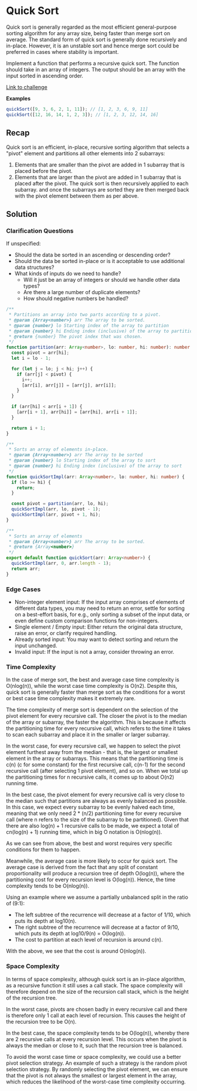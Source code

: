 # Quick Sort

Quick sort is generally regarded as the most efficient general-purpose sorting algorithm for any array size, being faster than merge sort on average. The standard form of quick sort is generally done recursively and in-place. However, it is an unstable sort and hence merge sort could be preferred in cases where stability is important.

Implement a function that performs a recursive quick sort. The function should take in an array of integers. The output should be an array with the input sorted in ascending order.

[Link to challenge](./index.ts)

**Examples**

```javascript
quickSort([9, 3, 6, 2, 1, 11]); // [1, 2, 3, 6, 9, 11]
quickSort([12, 16, 14, 1, 2, 3]); // [1, 2, 3, 12, 14, 16]
```

## Recap

Quick sort is an efficient, in-place, recursive sorting algorithm that selects a "pivot" element and partitions all other elements into 2 subarrays:

1. Elements that are smaller than the pivot are added in 1 subarray that is placed before the pivot.
2. Elements that are larger than the pivot are added in 1 subarray that is placed after the pivot.
   The quick sort is then recursively applied to each subarray. and once the subarrays are sorted they are then merged back with the pivot element between them as per above.

## Solution

### Clarification Questions

If unspecified:

- Should the data be sorted in an ascending or descending order?
- Should the data be sorted in-place or is it acceptable to use additional data structures?
- What kinds of inputs do we need to handle?
  - Will it just be an array of integers or should we handle other data types?
  - Are there a large number of duplicate elements?
  - How should negative numbers be handled?

```typescript
/**
 * Partitions an array into two parts according to a pivot.
 * @param {Array<number>} arr The array to be sorted.
 * @param {number} lo Starting index of the array to partition
 * @param {number} hi Ending index (inclusive) of the array to partition
 * @return {number} The pivot index that was chosen.
 */
function partition(arr: Array<number>, lo: number, hi: number): number {
  const pivot = arr[hi];
  let i = lo - 1;

  for (let j = lo; j < hi; j++) {
    if (arr[j] < pivot) {
      i++;
      [arr[i], arr[j]] = [arr[j], arr[i]];
    }
  }

  if (arr[hi] < arr[i + 1]) {
    [arr[i + 1], arr[hi]] = [arr[hi], arr[i + 1]];
  }

  return i + 1;
}

/**
 * Sorts an array of elements in-place.
 * @param {Array<number>} arr The array to be sorted
 * @param {number} lo Starting index of the array to sort
 * @param {number} hi Ending index (inclusive) of the array to sort
 */
function quickSortImpl(arr: Array<number>, lo: number, hi: number) {
  if (lo >= hi) {
    return;
  }

  const pivot = partition(arr, lo, hi);
  quickSortImpl(arr, lo, pivot - 1);
  quickSortImpl(arr, pivot + 1, hi);
}

/**
 * Sorts an array of elements
 * @param {Array<number>} arr The array to be sorted.
 * @return {Array<number>}
 */
export default function quickSort(arr: Array<number>) {
  quickSortImpl(arr, 0, arr.length - 1);
  return arr;
}
```

### Edge Cases

- Non-integer element input: If the input array comprises of elements of different data types, you may need to return an error, settle for sorting on a best-effort basis, for e.g., only sorting a subset of the input data, or even define custom comparison functions for non-integers.
- Single element / Empty input: Either return the original data structure, raise an error, or clarify required handling.
- Already sorted input: You may want to detect sorting and return the input unchanged.
- Invalid input: If the input is not a array, consider throwing an error.

### Time Complexity

In the case of merge sort, the best and average case time complexity is O(nlog(n)), while the worst case time complexity is O(n2). Despite this, quick sort is generally faster than merge sort as the conditions for a worst or best case time complexity makes it extremely rare.

The time complexity of merge sort is dependent on the selection of the pivot element for every recursive call. The closer the pivot is to the median of the array or subarray, the faster the algorithm. This is because it affects the partitioning time for every recursive call, which refers to the time it takes to scan each subarray and place it in the smaller or larger subarray.

In the worst case, for every recursive call, we happen to select the pivot element furthest away from the median - that is, the largest or smallest element in the array or subarrays. This means that the partitioning time is c(n) (c for some constant) for the first recursive call, c(n-1) for the second recursive call (after selecting 1 pivot element), and so on. When we total up the partitioning times for n recursive calls, it comes up to about O(n2) running time.

In the best case, the pivot element for every recursive call is very close to the median such that partitions are always as evenly balanced as possible. In this case, we expect every subarray to be evenly halved each time, meaning that we only need 2 \* (n/2) partitioning time for every recursive call (where n refers to the size of the subarray to be partitioned). Given that there are also log(n) + 1 recursive calls to be made, we expect a total of cn(log(n) + 1) running time, which in big O notation is O(nlog(n)).

As we can see from above, the best and worst requires very specific conditions for them to happen.

Meanwhile, the average case is more likely to occur for quick sort. The average case is derived from the fact that any split of constant proportionality will produce a recursion tree of depth O(log(n)), where the partitioning cost for every recursion level is O(log(n)). Hence, the time complexity tends to be O(nlog(n)).

Using an example where we assume a partially unbalanced split in the ratio of (9:1):

- The left subtree of the recurrence will decrease at a factor of 1/10, which puts its depth at log10(n).
- The right subtree of the recurrence will decrease at a factor of 9/10, which puts its depth at log10/9(n) = O(log(n)).
- The cost to partition at each level of recursion is around c(n).

With the above, we see that the cost is around O(nlog(n)).

### Space Complexity

In terms of space complexity, although quick sort is an in-place algorithm, as a recursive function it still uses a call stack. The space complexity will therefore depend on the size of the recursion call stack, which is the height of the recursion tree.

In the worst case, pivots are chosen badly in every recursive call and there is therefore only 1 call at each level of recursion. This causes the height of the recursion tree to be O(n).

In the best case, the space complexity tends to be O(log(n)), whereby there are 2 recursive calls at every recursion level. This occurs when the pivot is always the median or close to it, such that the recursion tree is balanced.

To avoid the worst case time or space complexity, we could use a better pivot selection strategy. An example of such a strategy is the random pivot selection strategy. By randomly selecting the pivot element, we can ensure that the pivot is not always the smallest or largest element in the array, which reduces the likelihood of the worst-case time complexity occurring.
